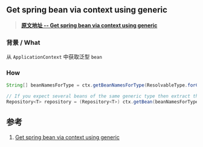 ﻿## Get spring bean via context using generic

> [**原文地址 -- Get spring bean via context using generic**](https://stackoverflow.com/questions/30374267/get-spring-bean-via-context-using-generic)



### 背景 / What

从 `ApplicationContext` 中获取泛型 `bean`



### How

```java
String[] beanNamesForType = ctx.getBeanNamesForType(ResolvableType.forClassWithGenerics(Repository.class, node.getClass()));

// If you expect several beans of the same generic type then extract them as you wish. Otherwise, just take the first
Repository<T> repository = (Repository<T>) ctx.getBean(beanNamesForType[0]);
```



## 参考

1. [Get spring bean via context using generic](https://stackoverflow.com/questions/30374267/get-spring-bean-via-context-using-generic)
